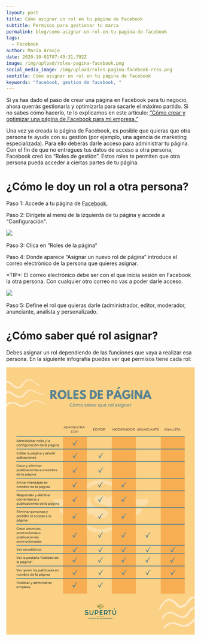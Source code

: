 ```yaml
---
layout: post
title: Cómo asignar un rol en tu página de Facebook
subtitle: Permisos para gestionar tu marca
permalink: blog/como-asignar-un-rol-en-tu-pagina-de-facebook
tags:
  - Facebook
author: María Araujo
date: 2020-10-01T07:49:31.792Z
image: /img/upload/roles-pagina-facebook.png
social_media_image: /img/upload/roles-pagina-facebook-rrss.png
seotitle: Cómo asignar un rol en tu página de Facebook
keywords: "facebook, gestion de facebook, "
---
```

Si ya has dado el paso de crear una página en Facebook para tu negocio, ahora querrás gestionarla y optimizarla para sacarle el máximo partido. Si no sabes cómo hacerlo, te lo explicamos en este artículo: [“Cómo crear y optimizar una página de Facebook para mi empresa.”](https://supertu.es/blog/optimizar-pagina-facebook-empresa)

Una vez ya creada la página de Facebook, es posible que quieras que otra persona te ayude con su gestión (por ejemplo, una agencia de marketing especializada). Para ello deberás darle acceso para administrar tu página. Con el fin de que no entregues tus datos de acceso a otra persona, Facebook creó los “Roles de gestión”. Estos roles te permiten que otra persona pueda acceder a ciertas partes de tu página.

# ¿Cómo le doy un rol a otra persona?

Paso 1: Accede a tu página de [Facebook](https://www.facebook.com/SomosSuperTu/).

Paso 2: Dirígete al menú de la izquierda de tu página y accede a “Configuración".

![](https://lh4.googleusercontent.com/Ql3PBir5yeLpILoz5m8G24HjQPqBwMxX9D7R3zOCuPKzXQyGNa2cUJvQ-IlQemeu92AF4cdACGQqPabnuQOHy5Qe3ELlY1mnOxg5dUECayWhnLPHQlR3j7QNFoQfZEWGWkXAfb95)

Paso 3: Clica en “Roles de la página”

Paso 4: Donde aparece “Asignar un nuevo rol de página” introduce el correo electrónico de la persona que quieres asignar.

\*TIP\*: El correo electrónico debe ser con el que inicia sesión en Facebook la otra persona. Con cualquier otro correo no vas a poder darle acceso.

![](https://lh5.googleusercontent.com/DuswKive5dFA319KQqrlnIig0HXzVkG4z-AmI9Go1LeXu8E3xf7Z3mdADzLiIZ04frE2eX9MdMStPrM_N9JDjeRUjmiPz_QiHrefM-QWEOUtYF2etMH19dSwcwtThgXzDQwTPst3)

Paso 5: Define el rol que quieras darle (administrador, editor, moderador, anunciante, analista y personalizado.



# ¿Cómo saber qué rol asignar?

Debes asignar un rol dependiendo de las funciones que vaya a realizar esa persona. En la siguiente infografía puedes ver qué permisos tiene cada rol:

[![Diferentes tipos de roles de pagina](/img/upload/diferentes-roles-pagina.png "Diferentes tipos de roles de página")](/img/upload/diferentes-roles-pagina.png "Diferentes tipos de roles de página")